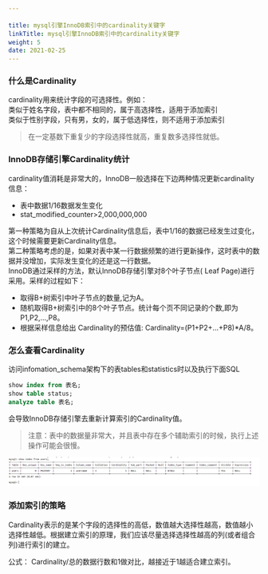 ```yaml
---

title: mysql引擎InnoDB索引中的cardinality关键字  
linkTitle: mysql引擎InnoDB索引中的cardinality关键字
weight: 5
date: 2021-02-25 
---
```




### 什么是Cardinality
cardinality用来统计字段的可选择性。例如：  
类似于姓名字段，表中都不相同的，属于高选择性，适用于添加索引  
类似于性别字段，只有男，女的，属于低选择性，则不适用于添加索引
> 在一定基数下重复少的字段选择性就高，重复数多选择性就低。

### InnoDB存储引擎Cardinality统计
cardinality值消耗是非常大的，InnoDB一般选择在下边两种情况更新cardinality信息：
- 表中数据1/16数据发生变化
- stat_modified_counter>2,000,000,000  

第一种策略为自从上次统计Cardinality信息后，表中1/16的数据已经发生过变化，这个时候需要更新Cardinality信息。  
第二种策略考虑的是，如果对表中某一行数据频繁的进行更新操作，这时表中的数据并没增加，实际发生变化的还是这一行数据。  
InnoDB通过采样的方法，默认InnoDB存储引擎对8个叶子节点( Leaf Page)进行采用。采样的过程如下：
- 取得B+树索引中叶子节点的数量,记为A。
- 随机取得B+树索引中的8个叶子节点。统计每个页不同记录的个数,即为P1,P2,...,P8。
- 根据采样信息给出 Cardinality的预估值: Cardinality=(P1+P2+…+P8)*A/8。


### 怎么查看Cardinality
访问infomation_schema架构下的表tables和statistics时以及执行下面SQL
```sql
show index from 表名;
show table status;
analyze table 表名;
```
会导致InnoDB存储引擎去重新计算索引的Cardinality值。

> 注意：表中的数据量非常大，并且表中存在多个辅助索引的时候，执行上述操作可能会很慢。

![](https://github.com/mxsm/picture/blob/main/mysql/showindexfrom.png?raw=true)

### 添加索引的策略

Cardinality表示的是某个字段的选择性的高低，数值越大选择性越高，数值越小选择性越低。根据建立索引的原理，我们应该尽量选择选择性越高的列(或者组合列)进行索引的建立。

公式： Cardinality/总的数据行数和1做对比，越接近于1越适合建立索引。